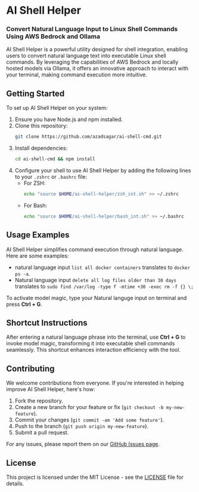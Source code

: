 # AI Shell Helper

### Convert Natural Language Input to Linux Shell Commands Using AWS Bedrock and Ollama

AI Shell Helper is a powerful utility designed for shell integration, enabling users to convert natural language text into executable Linux shell commands. By leveraging the capabilities of AWS Bedrock and locally hosted models via Ollama, it offers an innovative approach to interact with your terminal, making command execution more intuitive.

## Getting Started

To set up AI Shell Helper on your system:

1. Ensure you have Node.js and npm installed.
2. Clone this repository:
   ```sh
   git clone https://github.com/azadsagar/ai-shell-cmd.git
   ```
3. Install dependencies:
   ```sh
   cd ai-shell-cmd && npm install
   ```
4. Configure your shell to use AI Shell Helper by adding the following lines to your `.zshrc` or `.bashrc` file:
   - For ZSH:
     ```sh
     echo "source $HOME/ai-shell-helper/zsh_int.sh" >> ~/.zshrc
     ```
   - For Bash:
     ```sh
     echo "source $HOME/ai-shell-helper/bash_int.sh" >> ~/.bashrc
     ```

## Usage Examples

AI Shell Helper simplifies command execution through natural language. Here are some examples:

- natural language input `list all docker containers` translates to `docker ps -a`.
- Natural language input `delete all log files older than 30 days` translates to `sudo find /var/log -type f -mtime +30 -exec rm -f {} \;`

To activate model magic, type your Natural languge input on terminal and press **Ctrl + G**.

## Shortcut Instructions

After entering a natural language phrase into the terminal, use **Ctrl + G** to invoke model magic, transforming it into executable shell commands seamlessly. This shortcut enhances interaction efficiency with the tool.

## Contributing

We welcome contributions from everyone. If you're interested in helping improve AI Shell Helper, here's how:

1. Fork the repository.
2. Create a new branch for your feature or fix (`git checkout -b my-new-feature`).
3. Commit your changes (`git commit -am 'Add some feature'`).
4. Push to the branch (`git push origin my-new-feature`).
5. Submit a pull request.

For any issues, please report them on our [GitHub Issues page](https://github.com/azadsagar/ai-shell-cmd/issues).

## License

This project is licensed under the MIT License - see the [LICENSE](LICENSE) file for details.
